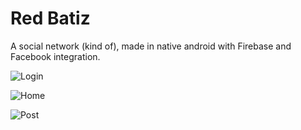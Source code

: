 # Red Batiz
A social network (kind of), made in native android with Firebase and Facebook integration.

![Login](https://user-images.githubusercontent.com/20376969/147322642-82856040-ca00-408d-b943-9c7d76ae0828.png)


![Home](https://user-images.githubusercontent.com/20376969/147322543-76b95b62-0397-4fc3-ab31-96fbec65d237.png)

![Post](https://user-images.githubusercontent.com/20376969/147322594-0de548b5-5b76-43a7-8376-a81e38ee8bde.png)